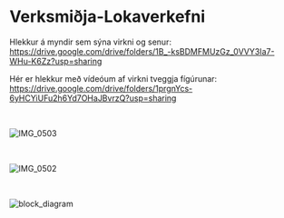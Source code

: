 # Verksmiðja-Lokaverkefni
Hlekkur á myndir sem sýna virkni og senur: https://drive.google.com/drive/folders/1B_-ksBDMFMUzGz_0VVY3Ia7-WHu-K6Zz?usp=sharing

Hér er hlekkur með vídeóum af virkni tveggja fígúrunar: 
https://drive.google.com/drive/folders/1prgnYcs-6yHCYiUFu2h6Yd7OHaJBvrzQ?usp=sharing

<br>

![IMG_0503](https://github.com/AdolfSnipler/Verksmi-ja-Lokaverkefni/assets/111883171/c488d58f-70bd-4444-8a59-1fc13f024569)

<br>

![IMG_0502](https://github.com/AdolfSnipler/Verksmi-ja-Lokaverkefni/assets/111883171/fe0fb9b9-65cc-4c8f-83f3-cd2c029599f6)

<br>

![block_diagram](https://github.com/AdolfSnipler/Verksmi-ja-Lokaverkefni/assets/111883171/cc34aef7-fddf-4d89-a78e-8e610385f5ec)
